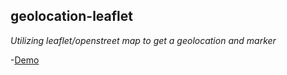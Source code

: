 ##  **geolocation-leaflet**
_Utilizing leaflet/openstreet map to get a geolocation and marker_




-[Demo](https://geolocation-leaflet.netlify.app/)
